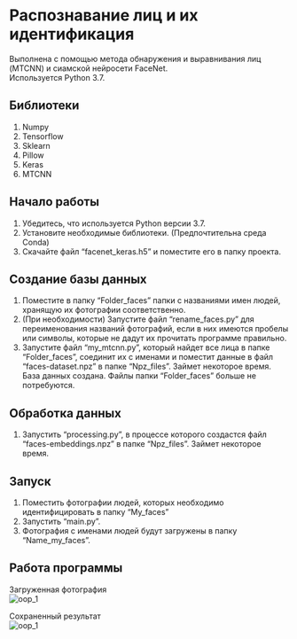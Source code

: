 # Распознавание лиц и их идентификация
Выполнена с помощью метода обнаружения и выравнивания лиц (MTCNN) и сиамской нейросети FaceNet.\
Используется Python 3.7.
## Библиотеки
1.	Numpy
2.	Tensorflow 
3.	Sklearn
4.	Pillow
5.	Keras
6.	MTCNN
## Начало работы
1.	Убедитесь, что используется Python версии 3.7.
2.	Установите необходимые библиотеки. (Предпочтительна среда Conda)
3.	Скачайте файл “facenet_keras.h5” и поместите его в папку проекта.
## Создание базы данных
1.	Поместите в папку “Folder_faces” папки с названиями имен людей, хранящую их фотографии соответственно.
2.	(При необходимости) Запустите файл “rename_faces.py” для переименования названий фотографий, если в них имеются пробелы или символы, которые не дадут их прочитать программе правильно. 
3.	Запустите файл “my_mtcnn.py”, который найдет все лица в папке “Folder_faces”, соединит их с именами и поместит данные в файл “faces-dataset.npz” в папке “Npz_files”. Займет некоторое время.
База данных создана. Файлы папки “Folder_faces” больше не потребуются.
## Обработка данных
1.	Запустить “processing.py”, в процессе которого создастся файл “faces-embeddings.npz” в папке “Npz_files”. Займет некоторое время.
## Запуск
1.	Поместить фотографии людей, которых необходимо идентифицировать в папку “My_faces”
2.	Запустить “main.py”.
3.	Фотография с именами людей будут загружены в папку “Name_my_faces”.
## Работа программы
Загруженная фотография\
![oop_1](https://user-images.githubusercontent.com/62021182/229915347-694dce25-0655-457b-aa69-62e3a9609bf6.png)

Сохраненный результат\
![oop_1](https://user-images.githubusercontent.com/62021182/229915450-8a86a4d3-7f7f-41d2-be46-289dcad5d0c4.png)
